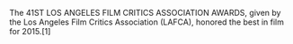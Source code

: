 The 41ST LOS ANGELES FILM CRITICS ASSOCIATION AWARDS, given by the Los Angeles Film Critics Association (LAFCA), honored the best in film for 2015.[1]

